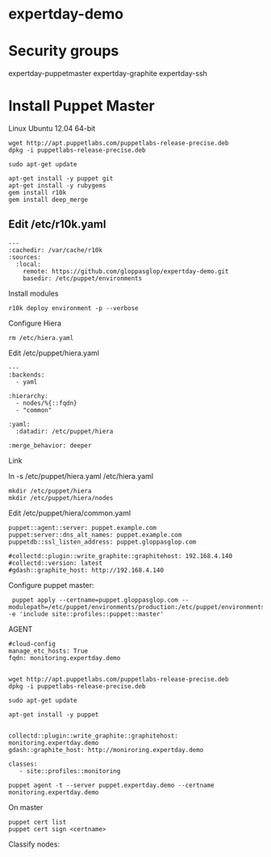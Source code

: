 expertday-demo
==============

# Security groups

expertday-puppetmaster
expertday-graphite
expertday-ssh

# Install Puppet Master

Linux Ubuntu 12.04 64-bit

    wget http://apt.puppetlabs.com/puppetlabs-release-precise.deb
    dpkg -i puppetlabs-release-precise.deb 

    sudo apt-get update

    apt-get install -y puppet git
    apt-get install -y rubygems
    gem install r10k
    gem install deep_merge

## Edit /etc/r10k.yaml

    ---
    :cachedir: /var/cache/r10k
    :sources:
      :local:
        remote: https://github.com/gloppasglop/expertday-demo.git
        basedir: /etc/puppet/environments

Install modules

    r10k deploy environment -p --verbose

Configure Hiera


    rm /etc/hiera.yaml

Edit /etc/puppet/hiera.yaml

    ---
    :backends:
      - yaml
    
    :hierarchy:
      - nodes/%{::fqdn}
      - "common"
    
    :yaml:
      :datadir: /etc/puppet/hiera
          
    :merge_behavior: deeper

Link

   ln -s /etc/puppet/hiera.yaml /etc/hiera.yaml

    mkdir /etc/puppet/hiera
    mkdir /etc/puppet/hiera/nodes

Edit /etc/puppet/hiera/common.yaml

    puppet::agent::server: puppet.example.com
    puppet:server::dns_alt_names: puppet.example.com
    puppetdb::ssl_listen_address: puppet.gloppasglop.com

    #collectd::plugin::write_graphite::graphitehost: 192.168.4.140
    #collectd::version: latest
    #gdash::graphite_host: http://192.168.4.140


Configure puppet master:

     puppet apply --certname=puppet.gloppasglop.com --modulepath=/etc/puppet/environments/production:/etc/puppet/environments/production/modules -e 'include site::profiles::puppet::master'

AGENT

    #cloud-config
    manage_etc_hosts: True
    fqdn: monitoring.expertday.demo


    wget http://apt.puppetlabs.com/puppetlabs-release-precise.deb
    dpkg -i puppetlabs-release-precise.deb 

    sudo apt-get update

    apt-get install -y puppet


    collectd::plugin::write_graphite::graphitehost: monitoring.expertday.demo
    gdash::graphite_host: http://moniroring.expertday.demo

    classes:
       - site::profiles::monitoring

    puppet agent -t --server puppet.expertday.demo --certname monitoring.expertday.demo


On master

    puppet cert list
    puppet cert sign <certname>


Classify nodes:




